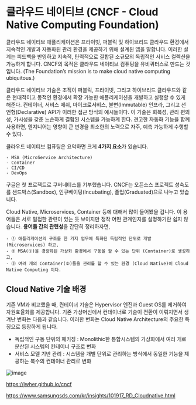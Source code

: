 

# 클라우드 네이티브 (CNCF - Cloud Native Computing Foundation)

클라우드 네이티브 애플리케이션은 프라이빗, 퍼블릭 및 하이브리드 클라우드 환경에서 지속적인 개발과 자동화된 관리 환경을 제공하기 위해 설계된 앱을 말합니다.
이러한 설계는 피드백을 반영하고 지속적, 탄력적으로 결합된 소규모의 독립적인 서비스 컬렉션을 가능하게 합니다.
CNCF의 목적은 클라우드 네이티브 컴퓨팅을 유비쿼터스로 만드는 것입니다. (The Foundation’s mission is to make cloud native computing ubiquitous.)

클라우드 네이티브 기술은 조직이 퍼블릭, 프라이빗, 그리고 하이브리드 클라우드와 같은 현대적이고 동적인 환경에서 확장 가능한 애플리케이션을 개발하고 실행할 수 있게 해준다. 
컨테이너, 서비스 메쉬, 마이크로서비스, 불변(Immutable) 인프라, 그리고 선언형(Declarative) API가 이러한 접근 방식의 예시들이다.
이 기술은 회복성, 관리 편의성, 가시성을 갖춘 느슨하게 결합된 시스템을 가능하게 한다. 견고한 자동화 기능을 함께 사용하면, 엔지니어는 영향이 큰 변경을 최소한의 노력으로 자주, 예측 가능하게 수행할 수 있다.

클라우드 네이티브 컴퓨팅은 요악하면 크게 **4가지 요소**가 있습니다.
```
- MSA (MicroService Architecture)
- Container
- CI/CD
- DevOps
```

구글은 첫 프로젝트로 쿠버네티스를 기부했습니다. CNCF는 오픈소스 프로젝트 성숙도를 샌드박스(Sandbox), 인큐베이팅(Incubating), 졸업(Graduated)으로 나누고 있습니다.

Cloud Native, Microservices, Container 등에 대해서 많이 들어봤을 겁니다. 이 용어들은 서로 밀접한 관련이 있는 듯 보이지만 정작 어떤 관계인지를 설명하기란 쉽지 않습니다. **용어들 간의 관련성**을 간단히 정리하자면,
```
- ① 애플리케이션의 구조를 한 가지 업무에 특화된 독립적인 단위로 개발 (Microservices) 하고,
- ② MSA(①)을 경량화된 가상화 환경에서 구동을 할 수 있는 단위 (Container)로 생성하고,
- ③ 여러 개의 Container(②)들을 관리를 할 수 있는 환경 (Cloud Native)이 Cloud Native Computing 이다.
```

## Cloud Native 기술 배경

기존 VM과 비교했을 때, 컨테이너 기술은 Hypervisor 엔진과 Guest OS를 제거하여 자원효율화를 제공합니다. 기존 가상머신에서 컨테이너로 기술이 전환이 이뤄지면서 생겨난 변화는 다음과 같습니다. 이러한 변화는 Cloud Native Architecture의 주요한 특징으로 등장하게 됩니다.

 - 독립적인 구동 단위의 패키징
     : Monolithic한 통합시스템의 가상화에서 여러 개로 분산된 시스템의 컨테이너 구조로 변화
 - 서비스 모델 기반 관리
     : 시스템을 개별 단위로 관리하는 방식에서 동일한 기능을 제공하는 복수의 컨테이너 관리로 변화

![image](https://user-images.githubusercontent.com/94558947/162226482-bdd6fbcc-ebf8-4fc8-bb8a-06b7680ac2d1.png)


https://jwher.github.io/cncf

https://www.samsungsds.com/kr/insights/101917_RD_Cloudnative.html
